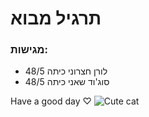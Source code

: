 # תרגיל מבוא
### מגישות:
- לורן חצרוני כיתה 48/5
- סוג'וד שאני כיתה 48/5

Have a good day ♡
![Cute cat](https://github.com/user-attachments/assets/e6247ed6-f0a4-44d5-8b09-2637704114d6)

